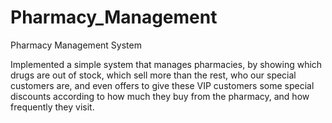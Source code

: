 # Pharmacy_Management
Pharmacy Management System

Implemented a simple system that manages pharmacies, by showing which drugs are out of stock, which sell more than the rest, who our special customers are, and even offers to give these VIP customers some special discounts according to how much they buy from the pharmacy, and how frequently they visit.
